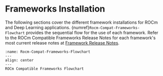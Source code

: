 # Frameworks Installation

The following sections cover the different framework installations for ROCm and
Deep Learning applications. {numref}`Rocm-Compat-Frameworks-Flowchart` provides the sequential flow for the use of each framework. Refer to the ROCm Compatible Frameworks Release Notes for each framework's most current release notes at [Framework Release Notes](https://docs.amd.com/bundle/ROCm-Compatible-Frameworks-Release-Notes/page/Framework_Release_Notes.html).

```{figure} ../data/how_to/magma_install/image.005.png
:name: Rocm-Compat-Frameworks-Flowchart
---
align: center
---
ROCm Compatible Frameworks Flowchart
```
